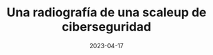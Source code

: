---
episode: 90
date: "2023-04-17"
title: Una radiografía de una scaleup de ciberseguridad
guest: Sebastián Fernández
business: VU Security
category: Founder
description: Acompáñanos con Sebastián Fernández, CPO en VU Security, una empresa latinoamericana de ciberseguridad que atiende a +350 millones de usuarios.
insights:
  - <b>En los productos digitales, la seguridad debe representar la menor fricción posible.</b> Como los usuarios dan por sentado la seguridad digital y entorpecer su recorrido puede impactar en la conversión, el equipo de Sebastián está enfocado en quitar barreras al usuario final y pasar desapercibido.
  - <b>Los usuarios no viven en Starbucks, son fotogénicos y siempre reciclan, son personas de verdad. </b> En VU se enfocan en diseñar productos para todo tipo de perfiles, no solamente para los power-users.
  - <b>Lo conocido como developer experience (DX) es vital si tu producto tiene integraciones o interfaces expuestas.</b> Para el equipo de Sebastián es prioridad la documentación exhaustiva, lo robusto y la accesibilidad de sus APIs y SDKs.
---